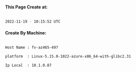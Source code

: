 
   
#### This Page Create at:

```bash

2022-11-19 - 10:15:52 UTC

```

#### Create By Machine:

```bash

Host Name : fv-az465-497

platform  : Linux-5.15.0-1022-azure-x86_64-with-glibc2.31

Ip Local  : 10.1.0.87

```

